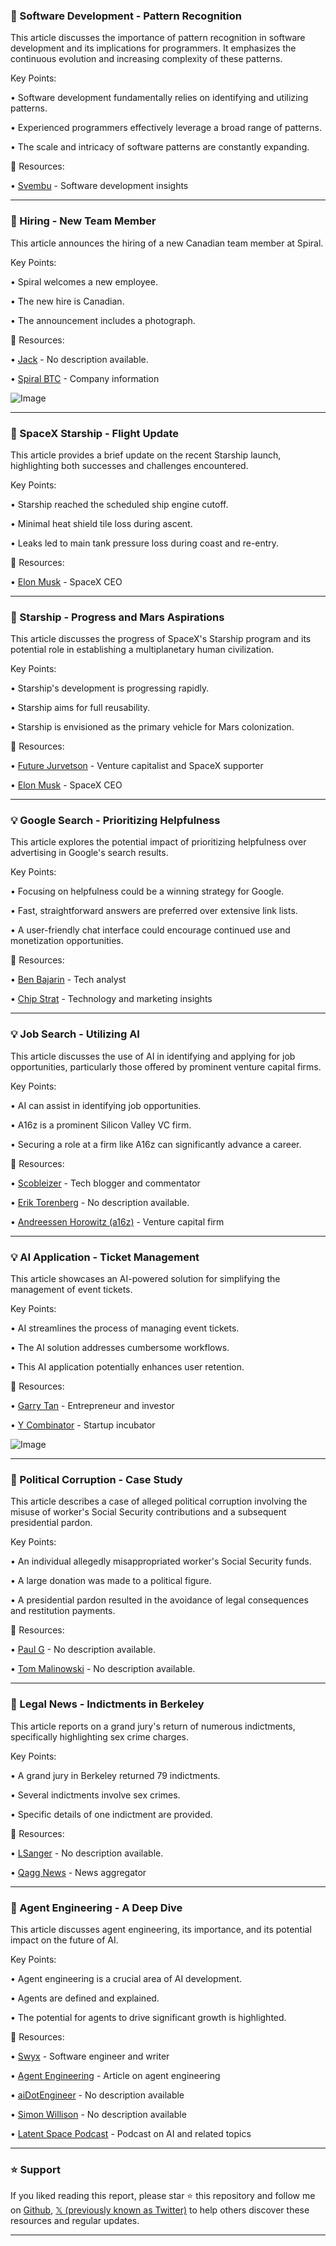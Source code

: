 ### 🤖 Software Development - Pattern Recognition

This article discusses the importance of pattern recognition in software development and its implications for programmers.  It emphasizes the continuous evolution and increasing complexity of these patterns.

Key Points:

• Software development fundamentally relies on identifying and utilizing patterns.


• Experienced programmers effectively leverage a broad range of patterns.


• The scale and intricacy of software patterns are constantly expanding.


🔗 Resources:

• [Svembu](https://x.com/svembu) - Software development insights


---
### 🚀 Hiring - New Team Member

This article announces the hiring of a new Canadian team member at Spiral.

Key Points:

• Spiral welcomes a new employee.


• The new hire is Canadian.


• The announcement includes a photograph.


🔗 Resources:

• [Jack](https://x.com/jack) -  No description available.


• [Spiral BTC](https://x.com/spiralbtc) - Company information


![Image](https://pbs.twimg.com/media/Gr9WFvJWoAA2NC1?format=jpg&name=small)


---
### 🚀 SpaceX Starship - Flight Update

This article provides a brief update on the recent Starship launch, highlighting both successes and challenges encountered.

Key Points:

• Starship reached the scheduled ship engine cutoff.


• Minimal heat shield tile loss during ascent.


• Leaks led to main tank pressure loss during coast and re-entry.


🔗 Resources:

• [Elon Musk](https://x.com/elonmusk) - SpaceX CEO


---
### 🚀 Starship - Progress and Mars Aspirations

This article discusses the progress of SpaceX's Starship program and its potential role in establishing a multiplanetary human civilization.

Key Points:

• Starship's development is progressing rapidly.


•  Starship aims for full reusability.


• Starship is envisioned as the primary vehicle for Mars colonization.


🔗 Resources:

• [Future Jurvetson](https://x.com/FutureJurvetson) -  Venture capitalist and SpaceX supporter


• [Elon Musk](https://x.com/elonmusk) - SpaceX CEO


---
### 💡 Google Search - Prioritizing Helpfulness

This article explores the potential impact of prioritizing helpfulness over advertising in Google's search results.

Key Points:

• Focusing on helpfulness could be a winning strategy for Google.


• Fast, straightforward answers are preferred over extensive link lists.


•  A user-friendly chat interface could encourage continued use and monetization opportunities.


🔗 Resources:

• [Ben Bajarin](https://x.com/BenBajarin) - Tech analyst


• [Chip Strat](https://x.com/chipstrat) - Technology and marketing insights


---
### 💡 Job Search - Utilizing AI

This article discusses the use of AI in identifying and applying for job opportunities, particularly those offered by prominent venture capital firms.

Key Points:

• AI can assist in identifying job opportunities.


•  A16z is a prominent Silicon Valley VC firm.


• Securing a role at a firm like A16z can significantly advance a career.



🔗 Resources:

• [Scobleizer](https://x.com/Scobleizer) - Tech blogger and commentator


• [Erik Torenberg](https://x.com/eriktorenberg) -  No description available.


• [Andreessen Horowitz (a16z)](https://x.com/a16z) - Venture capital firm


---
### 💡 AI Application - Ticket Management

This article showcases an AI-powered solution for simplifying the management of event tickets.

Key Points:

• AI streamlines the process of managing event tickets.


•  The AI solution addresses cumbersome workflows.


•  This AI application potentially enhances user retention.


🔗 Resources:

• [Garry Tan](https://x.com/garrytan) -  Entrepreneur and investor


• [Y Combinator](https://x.com/ycombinator) - Startup incubator


![Image](https://pbs.twimg.com/amplify_video_thumb/1926317698419437568/img/IncCuIT_-L0yTNI9.jpg)


---
### 🤖 Political Corruption - Case Study

This article describes a case of alleged political corruption involving the misuse of worker's Social Security contributions and a subsequent presidential pardon.

Key Points:

• An individual allegedly misappropriated worker's Social Security funds.


•  A large donation was made to a political figure.


•  A presidential pardon resulted in the avoidance of legal consequences and restitution payments.


🔗 Resources:

• [Paul G](https://x.com/paulg) -  No description available.


• [Tom Malinowski](https://x.com/Malinowski) -  No description available.


---
### 🤖 Legal News - Indictments in Berkeley

This article reports on a grand jury's return of numerous indictments, specifically highlighting sex crime charges.

Key Points:

• A grand jury in Berkeley returned 79 indictments.


•  Several indictments involve sex crimes.


•  Specific details of one indictment are provided.



🔗 Resources:

• [LSanger](https://x.com/lsanger) - No description available.


• [Qagg News](https://x.com/qaggnews) - News aggregator


---
### 🤖 Agent Engineering -  A Deep Dive

This article discusses agent engineering, its importance, and its potential impact on the future of AI.

Key Points:

• Agent engineering is a crucial area of AI development.


•  Agents are defined and explained.


•  The potential for agents to drive significant growth is highlighted.



🔗 Resources:

• [Swyx](https://x.com/swyx) -  Software engineer and writer


• [Agent Engineering](https://latent.space/p/agent) -  Article on agent engineering


• [aiDotEngineer](https://x.com/aiDotEngineer) - No description available


• [Simon Willison](https://x.com/simonw) -  No description available


• [Latent Space Podcast](https://x.com/latentspacepod) -  Podcast on AI and related topics


---

### ⭐️ Support

If you liked reading this report, please star ⭐️ this repository and follow me on [Github](https://github.com/Drix10), [𝕏 (previously known as Twitter)](https://x.com/DRIX_10_) to help others discover these resources and regular updates.

---